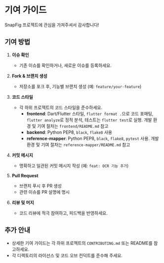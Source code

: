 # 기여 가이드

SnapFig 프로젝트에 관심을 가져주셔서 감사합니다!

## 기여 방법

1. **이슈 확인**
   - 기존 이슈를 확인하거나, 새로운 이슈를 등록하세요.

2. **Fork & 브랜치 생성**
   - 저장소를 포크 후, 기능별 브랜치 생성 (예: `feature/your-feature`)

3. **코드 스타일**
   - 각 하위 프로젝트의 코드 스타일을 준수하세요.
     - **frontend**: Dart/Flutter 스타일, `flutter format .`으로 코드 포매팅, `flutter analyze`로 정적 분석, 테스트는 `flutter test`로 실행. 개발 환경 및 기여 절차는 `frontend/README.md` 참고
     - **backend**: Python PEP8, `black`, `flake8` 사용
     - **reference-mapper**: Python PEP8, `black`, `flake8`, `pytest` 사용. 개발 환경 및 기여 절차는 `reference-mapper/README.md` 참고

4. **커밋 메시지**
   - 명확하고 일관된 커밋 메시지 작성 (예: `feat: OCR 기능 추가`)

5. **Pull Request**
   - 브랜치 푸시 후 PR 생성
   - 관련 이슈를 PR 설명에 명시

6. **리뷰 및 머지**
   - 코드 리뷰에 적극 참여하고, 피드백을 반영하세요.

## 추가 안내

- 상세한 기여 가이드는 각 하위 프로젝트의 `CONTRIBUTING.md` 또는 README를 참고하세요.
- 각 디렉토리의 라이선스 및 코드 오브 컨덕트를 준수해 주세요. 